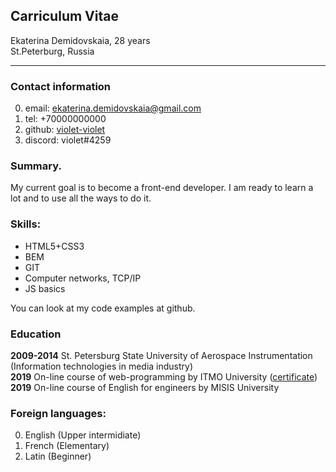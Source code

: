## Carriculum Vitae

Ekaterina Demidovskaia, 28 years    
St.Peterburg, Russia

***

### Contact information
0. email: ekaterina.demidovskaia@gmail.com
0. tel: +70000000000
0. github: [violet-violet](https://github.com/violet-violet/)
0. discord: violet#4259

### Summary.
My current goal is to become a front-end developer. I am ready to learn a lot and to use all the ways to do it. 

### Skills:
- HTML5+CSS3
- BEM
- GIT
- Computer networks, TCP/IP
- JS basics

You can look at my code examples at github.

### Education
**2009-2014** St. Petersburg State University of Aerospace Instrumentation (Information technologies in media industry)   
**2019** On-line course of web-programming by ITMO University ([certificate](https://de.ifmo.ru/certificates/63263bce97660891.pdf "certificate"))   
**2019** On-line course of English for engineers by MISIS University

### Foreign languages:
0. English (Upper intermidiate)
0. French (Elementary)
0. Latin (Beginner)